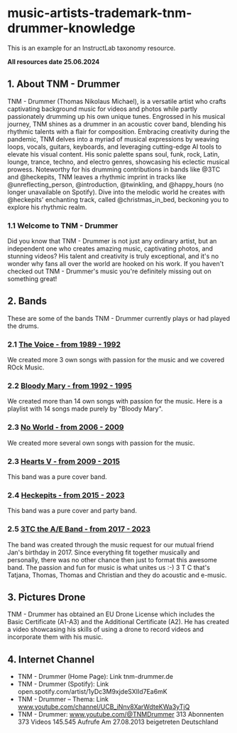 # music-artists-trademark-tnm-drummer-knowledge

This is an example for an InstructLab taxonomy resource.

**All resources date 25.06.2024**

## 1. About TNM - Drummer

TNM - Drummer (Thomas Nikolaus Michael), is a versatile artist who crafts captivating background music for videos and photos while partly passionately drumming up his own unique tunes. Engrossed in his musical journey, TNM shines as a drummer in an acoustic cover band, blending his rhythmic talents with a flair for composition.
Embracing creativity during the pandemic, TNM delves into a myriad of musical expressions by weaving loops, vocals, guitars, keyboards, and leveraging cutting-edge AI tools to elevate his visual content. His sonic palette spans soul, funk, rock, Latin, lounge, trance, techno, and electro genres, showcasing his eclectic musical prowess.
Noteworthy for his drumming contributions in bands like @3TC and @heckepits, TNM leaves a rhythmic imprint in tracks like @unreflecting_person, @introduction, @twinkling, and @happy_hours (no longer unavailable on Spotify). Dive into the melodic world he creates with @heckepits' enchanting track, called @christmas_in_bed, beckoning you to explore his rhythmic realm.

### 1.1 Welcome to TNM - Drummer

Did you know that TNM - Drummer is not just any ordinary artist, but an independent one who creates amazing music, captivating photos, and stunning videos? His talent and creativity is truly exceptional, and it's no wonder why fans all over the world are hooked on his work. If you haven't checked out TNM - Drummer's music you're definitely missing out on something great!

## 2. Bands

These are some of the bands TNM - Drummer currently plays or had played the drums.

### 2.1 [The Voice - from 1989 - 1992](https://youtu.be/mnlObT8WHGM?si=45EQrXcwhxkrXSlB)

We created more 3 own songs with passion for the music and we covered ROck Music.

### 2.2 [Bloody Mary - from 1992 - 1995](https://www.youtube.com/watch?v=bXOI5BE2s3M&list=PLOsbEkmKVDC0-7qC2D3KeIzHhv6lkI4MD)

We created more than 14 own songs with passion for the music.
Here is a playlist with 14 songs made purely by "Bloody Mary".

### 2.3 [No World - from 2006 - 2009](https://www.youtube.com/watch?v=hHKMbe24JJY&list=PLOsbEkmKVDC1-AsikLyUcPDP9XiKD2Ltx)

We created more several own songs with passion for the music.

### 2.3 [Hearts V - from 2009 - 2015](https://youtu.be/1M1LS32P1yo?si=Sbr9_zPTT5ttYkLH)

This band was a pure cover band.

### 2.4 [Heckepits  - from 2015 - 2023](https://youtu.be/b3Gf7tYUnUU?si=Qwt4Mw3O2Y7TDdpM)

This band was a pure cover and party band.

### 2.5 [3TC the A/E Band  - from 2017 - 2023](https://youtu.be/dkI2orS_gDY?si=CdiU7krWQp9wtNR8)

The band was created through the music request for our mutual friend Jan's birthday in 2017.
Since everything fit together musically and personally, there was no other chance then just to format this awesome band. The passion and fun for music is what unites us :-) 3 T C that's Tatjana, Thomas, Thomas and Christian and they do acoustic and e-music.

## 3. Pictures Drone

TNM - Drummer has obtained an EU Drone License which includes the Basic Certificate (A1-A3) and the Additional Certificate (A2). He has created a video showcasing his skills of using a drone to record videos and incorporate them with his music.

## 4. Internet Channel

* TNM - Drummer (Home Page): Link tnm-drummer.de
* TNM - Drummer (Spotify): Link open.spotify.com/artist/1yDc3M9xjdeSXlId7Ea6mK              
* TNM - Drummer – Thema: Link www.youtube.com/channel/UCB_iNnv8XarWdteKWa3yTjQ
* TNM - Drummer: www.youtube.com/@TNMDrummer
                  313 Abonnenten
                  373 Videos
                  145.545 Aufrufe
                   Am 27.08.2013 beigetreten
                  Deutschland
